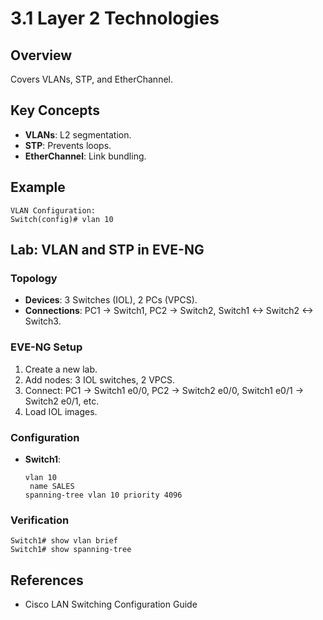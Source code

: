 # 3.1 Layer 2 Technologies

## Overview
Covers VLANs, STP, and EtherChannel.

## Key Concepts
- **VLANs**: L2 segmentation.
- **STP**: Prevents loops.
- **EtherChannel**: Link bundling.

## Example
```text
VLAN Configuration:
Switch(config)# vlan 10
```

## Lab: VLAN and STP in EVE-NG
### Topology
- **Devices**: 3 Switches (IOL), 2 PCs (VPCS).
- **Connections**: PC1 -> Switch1, PC2 -> Switch2, Switch1 <-> Switch2 <-> Switch3.

### EVE-NG Setup
1. Create a new lab.
2. Add nodes: 3 IOL switches, 2 VPCS.
3. Connect: PC1 -> Switch1 e0/0, PC2 -> Switch2 e0/0, Switch1 e0/1 -> Switch2 e0/1, etc.
4. Load IOL images.

### Configuration
- **Switch1**:
  ```text
  vlan 10
   name SALES
  spanning-tree vlan 10 priority 4096
  ```

### Verification
```text
Switch1# show vlan brief
Switch1# show spanning-tree
```

## References
- Cisco LAN Switching Configuration Guide
